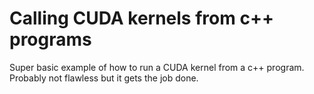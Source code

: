 # Calling CUDA kernels from c++ programs
Super basic example of how to run a CUDA kernel from a c++ program. Probably not flawless but it gets the job done.
